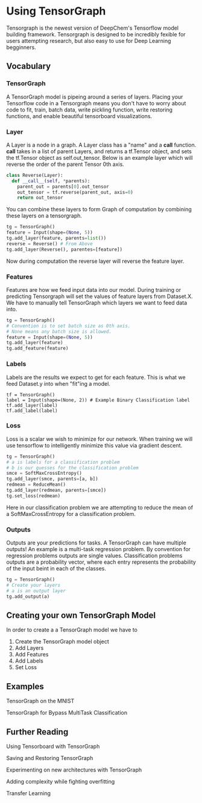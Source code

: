 # Using TensorGraph

Tensorgraph is the newest version of DeepChem's Tensorflow model building framework.
Tensorgraph is designed to be incredibly fexible for users attempting research, but also easy to use for Deep Learning begginners.

## Vocabulary

### TensorGraph
A TensorGraph model is pipeing around a series of layers.  Placing your Tensorflow code in a Tensorgraph means you don't have to worry about code to fit, train, batch data, write pickling function, write restoring functions, and enable beautiful tensorboard visualizations.

### Layer
A Layer is a node in a graph.  A Layer class has a "name" and a __call__ function.  __call__ takes in a list of parent Layers, and returns a tf.Tensor object, and sets the tf.Tensor object as self.out_tensor.  Below is an example layer which will reverse the order of the parent Tensor 0th axis.

``` python
class Reverse(Layer):
  def __call__(self, *parents):
    parent_out = parents[0].out_tensor
    out_tensor = tf.reverse(parent_out, axis=0)
    return out_tensor
```
You can combine these layers to form Graph of computation by combining these layers on a tensorgraph.
``` python
tg = TensorGraph()
feature = Input(shape=(None, 5))
tg.add_layer(feature, parents=list())
reverse = Reverse() # From Above
tg.add_layer(Reverse(), parentes=[feature])
```
Now during computation the reverse layer will reverse the feature layer.

### Features
Features are how we feed input data into our model.  During training or predicting Tensorgraph will set the values of feature layers from Dataset.X.  We have to manually tell TensorGraph which layers we want to feed data into.

``` python
tg = TensorGraph()
# Convention is to set batch size as 0th axis.
# None means any batch size is allowed.
feature = Input(shape=(None, 5))
tg.add_layer(feature)
tg.add_feature(feature)
```

### Labels
Labels are the results we expect to get for each feature.  This is what we feed Dataset.y into when "fit"ing a model.
```
tf = TensorGraph()
label = Input(shape=(None, 2)) # Example Binary Classification label
tf.add_layer(label)
tf.add_label(label)
```

### Loss
Loss is a scalar we wish to minimize for our network.  When training we will use tensorflow to intelligently minimize this value via gradient descent.

``` python
tg = TensorGraph()
# a is labels for a classification problem
# b is our guesses for the classification problem
smce = SoftMaxCrossEntropy()
tg.add_layer(smce, parents=[a, b])
redmean = ReduceMean()
tg.add_layer(redmean, parents=[smce])
tg.set_loss(redmean)
```
Here in our classification problem we are attempting to reduce the mean of a SoftMaxCrossEntropy for a classification problem.

### Outputs
Outputs are your predictions for tasks.  A TensorGraph can have multiple outputs!  An example is a multi-task regression problem.
By convention for regression problems outputs are single values. Classification problems outputs are a probability vector,
where each entry represents the probability of the input beint in each of the classes.

``` python
tg = TensorGraph()
# Create your layers
# a is an output layer
tg.add_output(a)
```

## Creating your own TensorGraph Model
In order to create a a TensorGraph model we have to
1. Create the TensorGraph model object
2. Add Layers
3. Add Features
4. Add Labels
5. Set Loss

## Examples
TensorGraph on the MNIST

TensorGraph for Bypass MultiTask Classification

## Further Reading
Using Tensorboard with TensorGraph

Saving and Restoring TensorGraph

Experimenting on new architectures with TensorGraph

Adding complexity while fighting overfitting

Transfer Learning

